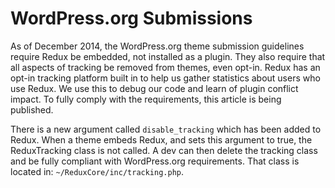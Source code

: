 # WordPress.org Submissions

As of December 2014, the WordPress.org theme submission guidelines require Redux be embedded, not installed as a plugin. 
They also require that all aspects of tracking be removed from themes, even opt-in. Redux has an opt-in tracking 
platform built in to help us gather statistics about users who use Redux. We use this to debug our code and learn of 
plugin conflict impact. To fully comply with the requirements, this article is being published.

There is a new argument called `disable_tracking` which has been added to Redux. When a theme embeds Redux, and sets 
this argument to true, the ReduxTracking class is not called. A dev can then delete the tracking class and be fully 
compliant with WordPress.org requirements. That class is located in: `~/ReduxCore/inc/tracking.php`.
